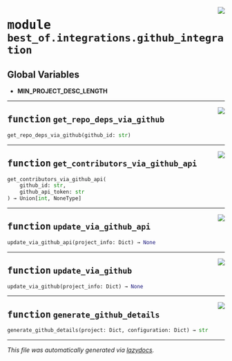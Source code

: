 <!-- markdownlint-disable -->

<a href="https://github.com/best-of-lists/best-of-generator/blob/main/src/best_of/integrations/github_integration.py#L0"><img align="right" style="float:right;" src="https://img.shields.io/badge/-source-cccccc?style=flat-square"></a>

# <kbd>module</kbd> `best_of.integrations.github_integration`




**Global Variables**
---------------
- **MIN_PROJECT_DESC_LENGTH**

---

<a href="https://github.com/best-of-lists/best-of-generator/blob/main/src/best_of/integrations/github_integration.py#L19"><img align="right" style="float:right;" src="https://img.shields.io/badge/-source-cccccc?style=flat-square"></a>

## <kbd>function</kbd> `get_repo_deps_via_github`

```python
get_repo_deps_via_github(github_id: str)
```






---

<a href="https://github.com/best-of-lists/best-of-generator/blob/main/src/best_of/integrations/github_integration.py#L53"><img align="right" style="float:right;" src="https://img.shields.io/badge/-source-cccccc?style=flat-square"></a>

## <kbd>function</kbd> `get_contributors_via_github_api`

```python
get_contributors_via_github_api(
    github_id: str,
    github_api_token: str
) → Union[int, NoneType]
```






---

<a href="https://github.com/best-of-lists/best-of-generator/blob/main/src/best_of/integrations/github_integration.py#L94"><img align="right" style="float:right;" src="https://img.shields.io/badge/-source-cccccc?style=flat-square"></a>

## <kbd>function</kbd> `update_via_github_api`

```python
update_via_github_api(project_info: Dict) → None
```






---

<a href="https://github.com/best-of-lists/best-of-generator/blob/main/src/best_of/integrations/github_integration.py#L420"><img align="right" style="float:right;" src="https://img.shields.io/badge/-source-cccccc?style=flat-square"></a>

## <kbd>function</kbd> `update_via_github`

```python
update_via_github(project_info: Dict) → None
```






---

<a href="https://github.com/best-of-lists/best-of-generator/blob/main/src/best_of/integrations/github_integration.py#L428"><img align="right" style="float:right;" src="https://img.shields.io/badge/-source-cccccc?style=flat-square"></a>

## <kbd>function</kbd> `generate_github_details`

```python
generate_github_details(project: Dict, configuration: Dict) → str
```








---

_This file was automatically generated via [lazydocs](https://github.com/ml-tooling/lazydocs)._

